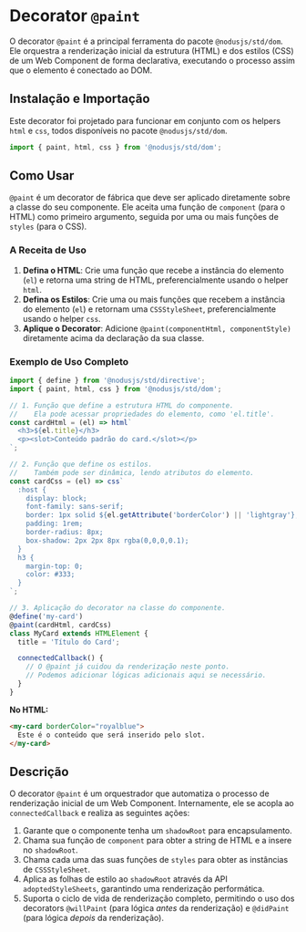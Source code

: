 # Decorator `@paint`

O decorator `@paint` é a principal ferramenta do pacote `@nodusjs/std/dom`. Ele orquestra a renderização inicial da estrutura (HTML) e dos estilos (CSS) de um Web Component de forma declarativa, executando o processo assim que o elemento é conectado ao DOM.

## Instalação e Importação

Este decorator foi projetado para funcionar em conjunto com os helpers `html` e `css`, todos disponíveis no pacote `@nodusjs/std/dom`.

```javascript
import { paint, html, css } from '@nodusjs/std/dom';
```

## Como Usar

`@paint` é um decorator de fábrica que deve ser aplicado diretamente sobre a classe do seu componente. Ele aceita uma função de `component` (para o HTML) como primeiro argumento, seguida por uma ou mais funções de `styles` (para o CSS).

### A Receita de Uso

1.  **Defina o HTML**: Crie uma função que recebe a instância do elemento (`el`) e retorna uma string de HTML, preferencialmente usando o helper `html`.
2.  **Defina os Estilos**: Crie uma ou mais funções que recebem a instância do elemento (`el`) e retornam uma `CSSStyleSheet`, preferencialmente usando o helper `css`.
3.  **Aplique o Decorator**: Adicione `@paint(componentHtml, componentStyle)` diretamente acima da declaração da sua classe.

### Exemplo de Uso Completo

```javascript
import { define } from '@nodusjs/std/directive';
import { paint, html, css } from '@nodusjs/std/dom';

// 1. Função que define a estrutura HTML do componente.
//    Ela pode acessar propriedades do elemento, como 'el.title'.
const cardHtml = (el) => html`
  <h3>${el.title}</h3>
  <p><slot>Conteúdo padrão do card.</slot></p>
`;

// 2. Função que define os estilos.
//    Também pode ser dinâmica, lendo atributos do elemento.
const cardCss = (el) => css`
  :host {
    display: block;
    font-family: sans-serif;
    border: 1px solid ${el.getAttribute('borderColor') || 'lightgray'};
    padding: 1rem;
    border-radius: 8px;
    box-shadow: 2px 2px 8px rgba(0,0,0,0.1);
  }
  h3 {
    margin-top: 0;
    color: #333;
  }
`;

// 3. Aplicação do decorator na classe do componente.
@define('my-card')
@paint(cardHtml, cardCss)
class MyCard extends HTMLElement {
  title = 'Título do Card';

  connectedCallback() {
    // O @paint já cuidou da renderização neste ponto.
    // Podemos adicionar lógicas adicionais aqui se necessário.
  }
}
```

**No HTML:**

```html
<my-card borderColor="royalblue">
  Este é o conteúdo que será inserido pelo slot.
</my-card>
```

## Descrição

O decorator `@paint` é um orquestrador que automatiza o processo de renderização inicial de um Web Component. Internamente, ele se acopla ao `connectedCallback` e realiza as seguintes ações:

1.  Garante que o componente tenha um `shadowRoot` para encapsulamento.
2.  Chama sua função de `component` para obter a string de HTML e a insere no `shadowRoot`.
3.  Chama cada uma das suas funções de `styles` para obter as instâncias de `CSSStyleSheet`.
4.  Aplica as folhas de estilo ao `shadowRoot` através da API `adoptedStyleSheets`, garantindo uma renderização performática.
5.  Suporta o ciclo de vida de renderização completo, permitindo o uso dos decorators `@willPaint` (para lógica *antes* da renderização) e `@didPaint` (para lógica *depois* da renderização).
